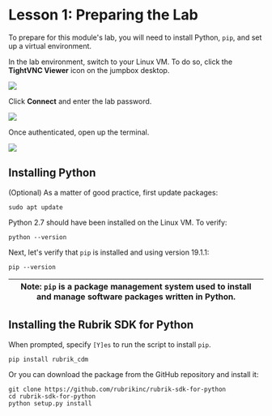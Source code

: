 # Lesson 1: Preparing the Lab

To prepare for this module's lab, you will need to install Python, `pip`, and set up a virtual environment.

In the lab environment, switch to your Linux VM. To do so, click the **TightVNC Viewer** icon on the jumpbox desktop. 

![](https://user-images.githubusercontent.com/29388592/89324611-68a13a80-d63c-11ea-96b8-c0a507e8d33c.png)

Click **Connect** and enter the lab password.

![](https://user-images.githubusercontent.com/29388592/89324685-8a022680-d63c-11ea-971e-e2c2aed75404.png)

Once authenticated, open up the terminal. 

![](https://user-images.githubusercontent.com/29388592/89324823-bcac1f00-d63c-11ea-8fe9-637809800f7b.png)

## Installing Python

(Optional) As a matter of good practice, first update packages:

```
sudo apt update
```

Python 2.7 should have been installed on the Linux VM. To verify:

```
python --version
```

Next, let's verify that `pip` is installed and using version 19.1.1:

```
pip --version
```

| Note: `pip` is a package management system used to install and manage software packages written in Python. |
| --- |

## Installing the Rubrik SDK for Python

When prompted, specify `[Y]es` to run the script to install `pip`.

```
pip install rubrik_cdm
```

Or you can download the package from the GitHub repository and install it:

```
git clone https://github.com/rubrikinc/rubrik-sdk-for-python
cd rubrik-sdk-for-python
python setup.py install
```
